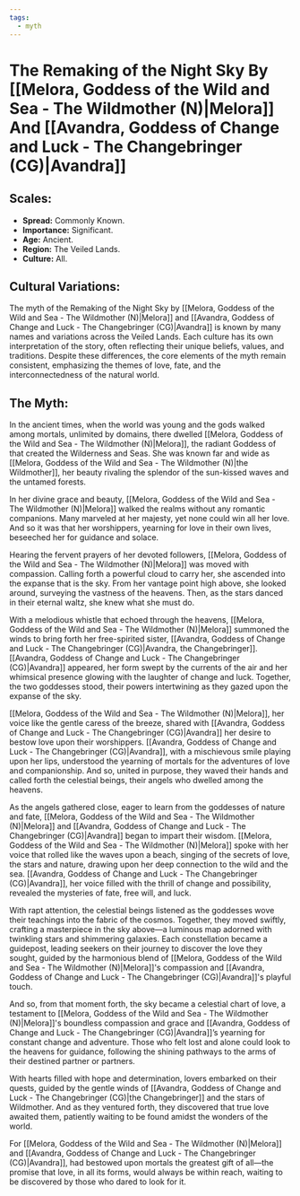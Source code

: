 ```yaml
---
tags:
  - myth
---
```

# The Remaking of the Night Sky By [[Melora, Goddess of the Wild and Sea - The Wildmother (N)|Melora]] And [[Avandra, Goddess of Change and Luck - The Changebringer (CG)|Avandra]]

## Scales:
- **Spread:** Commonly Known.
- **Importance:** Significant.
- **Age:** Ancient.
- **Region:** The Veiled Lands.
- **Culture:** All.

## Cultural Variations:
The myth of the Remaking of the Night Sky by [[Melora, Goddess of the Wild and Sea - The Wildmother (N)|Melora]] and [[Avandra, Goddess of Change and Luck - The Changebringer (CG)|Avandra]] is known by many names and variations across the Veiled Lands. Each culture has its own interpretation of the story, often reflecting their unique beliefs, values, and traditions. Despite these differences, the core elements of the myth remain consistent, emphasizing the themes of love, fate, and the interconnectedness of the natural world.

## The Myth:
In the ancient times, when the world was young and the gods walked among mortals, unlimited by domains, there dwelled [[Melora, Goddess of the Wild and Sea - The Wildmother (N)|Melora]], the radiant Goddess of that created the Wilderness and Seas. She was known far and wide as [[Melora, Goddess of the Wild and Sea - The Wildmother (N)|the Wildmother]], her beauty rivaling the splendor of the sun-kissed waves and the untamed forests.

In her divine grace and beauty, [[Melora, Goddess of the Wild and Sea - The Wildmother (N)|Melora]] walked the realms without any romantic companions. Many marveled at her majesty, yet none could win all her love. And so it was that her worshippers, yearning for love in their own lives, beseeched her for guidance and solace.

Hearing the fervent prayers of her devoted followers, [[Melora, Goddess of the Wild and Sea - The Wildmother (N)|Melora]] was moved with compassion. Calling forth a powerful cloud to carry her, she ascended into the expanse that is the sky. From her vantage point high above, she looked around, surveying the vastness of the heavens. Then, as the stars danced in their eternal waltz, she knew what she must do.

With a melodious whistle that echoed through the heavens, [[Melora, Goddess of the Wild and Sea - The Wildmother (N)|Melora]] summoned the winds to bring forth her free-spirited sister, [[Avandra, Goddess of Change and Luck - The Changebringer (CG)|Avandra, the Changebringer]]. [[Avandra, Goddess of Change and Luck - The Changebringer (CG)|Avandra]] appeared, her form swept by the currents of the air and her whimsical presence glowing with the laughter of change and luck. Together, the two goddesses stood, their powers intertwining as they gazed upon the expanse of the sky.

[[Melora, Goddess of the Wild and Sea - The Wildmother (N)|Melora]], her voice like the gentle caress of the breeze, shared with [[Avandra, Goddess of Change and Luck - The Changebringer (CG)|Avandra]] her desire to bestow love upon their worshippers. [[Avandra, Goddess of Change and Luck - The Changebringer (CG)|Avandra]], with a mischievous smile playing upon her lips, understood the yearning of mortals for the adventures of love and companionship. And so, united in purpose, they waved their hands and called forth the celestial beings, their angels who dwelled among the heavens.

As the angels gathered close, eager to learn from the goddesses of nature and fate, [[Melora, Goddess of the Wild and Sea - The Wildmother (N)|Melora]] and [[Avandra, Goddess of Change and Luck - The Changebringer (CG)|Avandra]] began to impart their wisdom. [[Melora, Goddess of the Wild and Sea - The Wildmother (N)|Melora]] spoke with her voice that rolled like the waves upon a beach, singing of the secrets of love, the stars and nature, drawing upon her deep connection to the wild and the sea. [[Avandra, Goddess of Change and Luck - The Changebringer (CG)|Avandra]], her voice filled with the thrill of change and possibility, revealed the mysteries of fate, free will, and luck.

With rapt attention, the celestial beings listened as the goddesses wove their teachings into the fabric of the cosmos. Together, they moved swiftly, crafting a masterpiece in the sky above—a luminous map adorned with twinkling stars and shimmering galaxies. Each constellation became a guidepost, leading seekers on their journey to discover the love they sought, guided by the harmonious blend of [[Melora, Goddess of the Wild and Sea - The Wildmother (N)|Melora]]'s compassion and [[Avandra, Goddess of Change and Luck - The Changebringer (CG)|Avandra]]'s playful touch.

And so, from that moment forth, the sky became a celestial chart of love, a testament to [[Melora, Goddess of the Wild and Sea - The Wildmother (N)|Melora]]'s boundless compassion and grace and [[Avandra, Goddess of Change and Luck - The Changebringer (CG)|Avandra]]’s yearning for constant change and adventure. Those who felt lost and alone could look to the heavens for guidance, following the shining pathways to the arms of their destined partner or partners.

With hearts filled with hope and determination, lovers embarked on their quests, guided by the gentle winds of [[Avandra, Goddess of Change and Luck - The Changebringer (CG)|the Changebringer]] and the stars of Wildmother. And as they ventured forth, they discovered that true love awaited them, patiently waiting to be found amidst the wonders of the world.

For [[Melora, Goddess of the Wild and Sea - The Wildmother (N)|Melora]] and [[Avandra, Goddess of Change and Luck - The Changebringer (CG)|Avandra]], had bestowed upon mortals the greatest gift of all—the promise that love, in all its forms, would always be within reach, waiting to be discovered by those who dared to look for it.